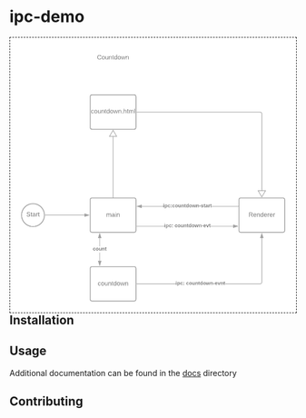 # ipc-demo

<img src="docs/diagram.png" align="left" style="border:1px dashed" alt="diagram" width="600"/>
<br>

## Installation

## Usage

Additional documentation can  be found in the [docs](./docs) directory

## Contributing



